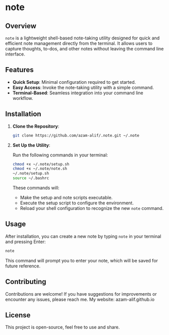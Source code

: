 # note

## Overview

`note` is a lightweight shell-based note-taking utility designed for quick and efficient note management directly from the terminal. It allows users to capture thoughts, to-dos, and other notes without leaving the command line interface.

## Features

- **Quick Setup**: Minimal configuration required to get started.
- **Easy Access**: Invoke the note-taking utility with a simple command.
- **Terminal-Based**: Seamless integration into your command line workflow.

## Installation

1. **Clone the Repository**:

   ```bash
   git clone https://github.com/azam-alif/.note.git ~/.note
   ```

2. **Set Up the Utility**:

   Run the following commands in your terminal:

   ```bash
   chmod +x ~/.note/setup.sh
   chmod +x ~/.note/note.sh
   ~/.note/setup.sh
   source ~/.bashrc
   ```

   These commands will:

   - Make the setup and note scripts executable.
   - Execute the setup script to configure the environment.
   - Reload your shell configuration to recognize the new `note` command.

## Usage

After installation, you can create a new note by typing `note` in your terminal and pressing Enter:

```bash
note
```

This command will prompt you to enter your note, which will be saved for future reference.

## Contributing

Contributions are welcome! If you have suggestions for improvements or encounter any issues, please reach me. My website: azam-alif.github.io

## License

This project is open-source, feel free to use and share.
